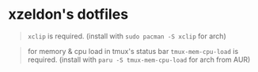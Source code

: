 # xzeldon's dotfiles

> `xclip` is required. (install with `sudo pacman -S xclip` for arch)

> for memory & cpu load in tmux's status bar `tmux-mem-cpu-load` is required. (install with `paru -S tmux-mem-cpu-load` for arch from AUR)
